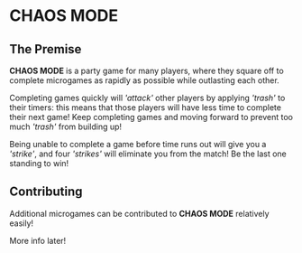 # CHAOS MODE

## The Premise
**CHAOS MODE** is a party game for many players, where they square off to complete microgames as rapidly as possible while outlasting each other. 

Completing games quickly will *'attack'* other players by applying *'trash'* to their timers: this means that those players will have less time to complete their next game! Keep completing games and moving forward to prevent too much *'trash'* from building up!

Being unable to complete a game before time runs out will give you a *'strike'*, and four *'strikes'* will eliminate you from the match! Be the last one standing to win!

## Contributing 
Additional microgames can be contributed to **CHAOS MODE** relatively easily! 

More info later!

